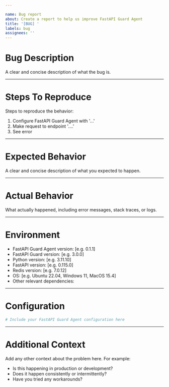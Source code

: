 ```yaml
---

name: Bug report
about: Create a report to help us improve FastAPI Guard Agent
title: '[BUG] '
labels: bug
assignees: ''
---
```


Bug Description
================
A clear and concise description of what the bug is.

___

Steps To Reproduce
===================
Steps to reproduce the behavior:
1. Configure FastAPI Guard Agent with '...'
2. Make request to endpoint '....'
3. See error

___

Expected Behavior
=================
A clear and concise description of what you expected to happen.

___

Actual Behavior
================
What actually happened, including error messages, stack traces, or logs.

___

Environment
===========
- FastAPI Guard Agent version: [e.g. 0.1.1]
- FastAPI Guard version: [e.g. 3.0.0]
- Python version: [e.g. 3.11.10]
- FastAPI version: [e.g. 0.115.0]
- Redis version: [e.g. 7.0.12]
- OS: [e.g. Ubuntu 22.04, Windows 11, MacOS 15.4]
- Other relevant dependencies:

___

Configuration
=============

```python
# Include your FastAPI Guard Agent configuration here

```

___

Additional Context
==================
Add any other context about the problem here. For example:
- Is this happening in production or development?
- Does it happen consistently or intermittently?
- Have you tried any workarounds?
